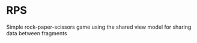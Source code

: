 # RPS
Simple rock-paper-scissors game using the shared view model for sharing data between fragments

